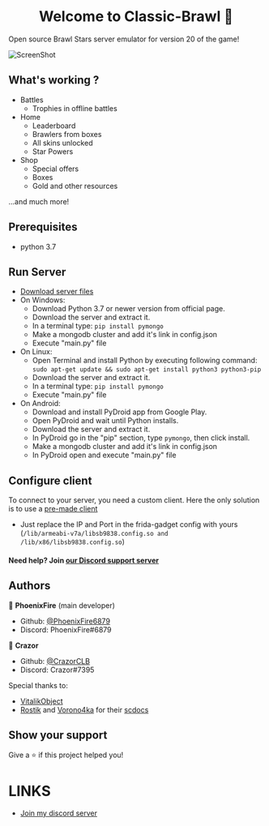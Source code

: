 <h1 align="center">Welcome to Classic-Brawl 👋</h1>

Open source Brawl Stars server emulator for version 20 of the game!


![ScreenShot](https://media.discordapp.net/attachments/711412740199022603/810686774220423199/unknown.png) 


## What's working ?
- Battles
  - Trophies in offline battles
- Home
  - Leaderboard
  - Brawlers from boxes  
  - All skins unlocked
  - Star Powers
- Shop
  - Special offers
  - Boxes
  - Gold and other resources 

...and much more!


## Prerequisites

- python 3.7




## Run Server
- [Download server files](https://github.com/SB-9838/Classic-Brawl-V20/blob/main/Classic-Brawl-V20.zip?raw=True)
- On Windows:
    - Download Python 3.7 or newer version from official page.
    - Download the server and extract it.
    - In a terminal type: ```pip install pymongo```
    - Make a mongodb cluster and add it's link in config.json
    - Execute "main.py" file
- On Linux:
    - Open Terminal and install Python by executing following command:
    ```sudo apt-get update && sudo apt-get install python3 python3-pip```
    - Download the server and extract it.
    - In a terminal type: ```pip install pymongo```
    - Execute "main.py" file
- On Android:
    - Download and install PyDroid app from Google Play.
    - Open PyDroid and wait until Python installs.
    - Download the server and extract it.
    - In PyDroid go in the "pip" section, type ```pymongo```, then click install.
    - Make a mongodb cluster and add it's link in config.json
    - In PyDroid open and execute "main.py" file


## Configure client
To connect to your server, you need a custom client. Here the only solution is to use a [pre-made client](https://www.mediafire.com/download/lad3x7a0745gkpq)
- Just replace the IP and Port in the frida-gadget config with yours (```/lib/armeabi-v7a/libsb9838.config.so and /lib/x86/libsb9838.config.so```)




#### Need help? Join [our Discord support server](https://discord.gg/2t4QXyuSKW)




## Authors

👤 **PhoenixFire** (main developer)

* Github: [@PhoenixFire6879](https://github.com/PhoenixFire6879)
* Discord: PhoenixFire#6879

👤 **Crazor**

* Github: [@CrazorCLB](https://github.com/CrazorCLB)
* Discord: Crazor#7395

Special thanks to:
- [VitalikObject](https://github.com/VitalikObject)
- [Rostik](https://github.com/RostikDevv) and [Vorono4ka](https://github.com/Vorono4ka) for their [scdocs](https://github.com/RostikDevv/scdocs)

## Show your support

Give a ⭐️ if this project helped you!
# LINKS
- [Join my discord server](https://discord.gg/b2ejYcJjqA) 
